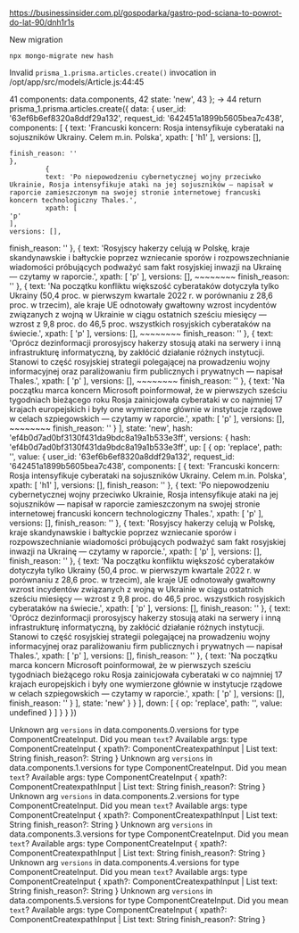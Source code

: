 https://businessinsider.com.pl/gospodarka/gastro-pod-sciana-to-powrot-do-lat-90/dnh1r1s

New migration

```
npx mongo-migrate new hash
```

Invalid `prisma_1.prisma.articles.create()` invocation in
/opt/app/src/models/Article.js:44:45

41 components: data.components,
42 state: 'new',
43 };
→ 44 return prisma_1.prisma.articles.create({
data: {
user_id: '63ef6b6ef8320a8ddf29a132',
request_id: '642451a1899b5605bea7c438',
components: [
{
text: 'Francuski koncern: Rosja intensyfikuje cyberataki na sojuszników Ukrainy. Celem m.in. Polska',
xpath: [
'h1'
],
versions: [],

  ~~~~~~~~
  finish_reason: ''
},
           {
           text: 'Po niepowodzeniu cybernetycznej wojny przeciwko Ukrainie, Rosja intensyfikuje ataki na jej sojuszników — napisał w raporcie zamieszczonym na swojej stronie internetowej francuski koncern technologiczny Thales.',
           xpath: [
'p'
],
versions: [],
~~~~~~~~
finish_reason: ''
           },
         {
         text: 'Rosyjscy hakerzy celują w Polskę, kraje skandynawskie i bałtyckie poprzez wzniecanie sporów i rozpowszechnianie wiadomości próbujących podważyć sam fakt rosyjskiej inwazji na Ukrainę — czytamy w raporcie.',
         xpath: [
           'p'
           ],
           versions: [],
           ~~~~~~~~
           finish_reason: ''
         },
       {
       text: 'Na początku konfliktu większość cyberataków dotyczyła tylko Ukrainy (50,4 proc. w pierwszym kwartale 2022 r. w porównaniu z 28,6 proc. w trzecim), ale kraje UE odnotowały gwałtowny wzrost incydentów związanych z wojną w Ukrainie w ciągu ostatnich sześciu miesięcy — wzrost z 9,8 proc. do 46,5 proc. wszystkich rosyjskich cyberataków na świecie.',
       xpath: [
         'p'
         ],
         versions: [],
         ~~~~~~~~
         finish_reason: ''
       },
     {
     text: 'Oprócz dezinformacji prorosyjscy hakerzy stosują ataki na serwery i inną infrastrukturę informatyczną, by zakłócić działanie różnych instytucji. Stanowi to część rosyjskiej strategii polegającej na prowadzeniu wojny informacyjnej oraz paraliżowaniu firm publicznych i prywatnych — napisał Thales.',
     xpath: [
       'p'
       ],
       versions: [],
       ~~~~~~~~
       finish_reason: ''
     },
   {
   text: 'Na początku marca koncern Microsoft poinformował, że w pierwszych sześciu tygodniach bieżącego roku Rosja zainicjowała cyberataki w co najmniej 17 krajach europejskich i były one wymierzone głównie w instytucje rządowe w celach szpiegowskich — czytamy w raporcie.',
   xpath: [
     'p'
     ],
     versions: [],
     ~~~~~~~~
     finish_reason: ''
   }
            ],
        state: 'new',
    hash: 'ef4b0d7ad0bf3130f431da9bdc8a19a1b533e3ff',
versions: {
           hash: 'ef4b0d7ad0bf3130f431da9bdc8a19a1b533e3ff',
         up: [
         {
           op: 'replace',
path: '',
  value: {
      user_id: '63ef6b6ef8320a8ddf29a132',
          request_id: '642451a1899b5605bea7c438',
 components: [
       {
  text: 'Francuski koncern: Rosja intensyfikuje cyberataki na sojuszników Ukrainy. Celem m.in. Polska',
          xpath: [
       'h1'
  ],
          versions: [],
     finish_reason: ''
           },
    {
            text: 'Po niepowodzeniu cybernetycznej wojny przeciwko Ukrainie, Rosja intensyfikuje ataki na jej sojuszników — napisał w raporcie zamieszczonym na swojej stronie internetowej francuski koncern technologiczny Thales.',
       xpath: [
    'p'
            ],
       versions: [],
  finish_reason: ''
        },
 {
         text: 'Rosyjscy hakerzy celują w Polskę, kraje skandynawskie i bałtyckie poprzez wzniecanie sporów i rozpowszechnianie wiadomości próbujących podważyć sam fakt rosyjskiej inwazji na Ukrainę — czytamy w raporcie.',
    xpath: [
 'p'
         ],
    versions: [],
            finish_reason: ''
     },
           {
      text: 'Na początku konfliktu większość cyberataków dotyczyła tylko Ukrainy (50,4 proc. w pierwszym kwartale 2022 r. w porównaniu z 28,6 proc. w trzecim), ale kraje UE odnotowały gwałtowny wzrost incydentów związanych z wojną w Ukrainie w ciągu ostatnich sześciu miesięcy — wzrost z 9,8 proc. do 46,5 proc. wszystkich rosyjskich cyberataków na świecie.',
 xpath: [
           'p'
      ],
 versions: [],
         finish_reason: ''
  },
        {
   text: 'Oprócz dezinformacji prorosyjscy hakerzy stosują ataki na serwery i inną infrastrukturę informatyczną, by zakłócić działanie różnych instytucji. Stanowi to część rosyjskiej strategii polegającej na prowadzeniu wojny informacyjnej oraz paraliżowaniu firm publicznych i prywatnych — napisał Thales.',
           xpath: [
        'p'
   ],
           versions: [],
      finish_reason: ''
            },
     {
text: 'Na początku marca koncern Microsoft poinformował, że w pierwszych sześciu tygodniach bieżącego roku Rosja zainicjowała cyberataki w co najmniej 17 krajach europejskich i były one wymierzone głównie w instytucje rządowe w celach szpiegowskich — czytamy w raporcie.',
        xpath: [
     'p'
],
        versions: [],
   finish_reason: ''
         }
],
    state: 'new'
      }
      }
    ],
  down: [
  {
    op: 'replace',
      path: '',
        value: undefined
        }
      ]
  }
         }
 })
 
 Unknown arg `versions` in data.components.0.versions for type ComponentCreateInput. Did you mean `text`? Available args:
 type ComponentCreateInput {
   xpath?: ComponentCreatexpathInput | List<String>
     text: String
       finish_reason?: String
       }
       Unknown arg `versions` in data.components.1.versions for type ComponentCreateInput. Did you mean `text`? Available args:
       type ComponentCreateInput {
         xpath?: ComponentCreatexpathInput | List<String>
           text: String
finish_reason?: String
}
Unknown arg `versions` in data.components.2.versions for type ComponentCreateInput. Did you mean `text`? Available args:
type ComponentCreateInput {
  xpath?: ComponentCreatexpathInput | List<String>
    text: String
      finish_reason?: String
      }
      Unknown arg `versions` in data.components.3.versions for type ComponentCreateInput. Did you mean `text`? Available args:
      type ComponentCreateInput {
        xpath?: ComponentCreatexpathInput | List<String>
          text: String
            finish_reason?: String
            }
            Unknown arg `versions` in data.components.4.versions for type ComponentCreateInput. Did you mean `text`? Available args:
            type ComponentCreateInput {
 xpath?: ComponentCreatexpathInput | List<String>
   text: String
     finish_reason?: String
     }
     Unknown arg `versions` in data.components.5.versions for type ComponentCreateInput. Did you mean `text`? Available args:
     type ComponentCreateInput {
       xpath?: ComponentCreatexpathInput | List<String>
         text: String
           finish_reason?: String
           }
           
